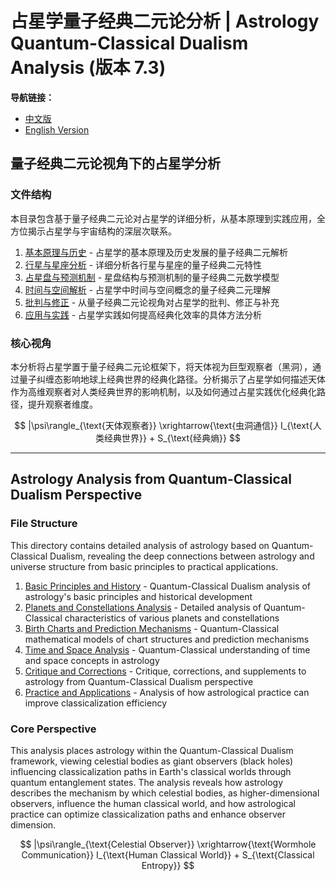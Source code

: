 # 占星学量子经典二元论分析 | Astrology Quantum-Classical Dualism Analysis (版本 7.3)

**导航链接：**
- [中文版](#量子经典二元论视角下的占星学分析)
- [English Version](#astrology-analysis-from-quantum-classical-dualism-perspective)

## 量子经典二元论视角下的占星学分析

### 文件结构

本目录包含基于量子经典二元论对占星学的详细分析，从基本原理到实践应用，全方位揭示占星学与宇宙结构的深层次联系。

1. [基本原理与历史](./basic_principles_history.md) - 占星学的基本原理及历史发展的量子经典二元解析
2. [行星与星座分析](./planets_constellations.md) - 详细分析各行星与星座的量子经典二元特性
3. [占星盘与预测机制](./charts_prediction.md) - 星盘结构与预测机制的量子经典二元数学模型
4. [时间与空间解析](./time_space.md) - 占星学中时间与空间概念的量子经典二元理解
5. [批判与修正](./critique_corrections.md) - 从量子经典二元论视角对占星学的批判、修正与补充
6. [应用与实践](./practice_applications.md) - 占星学实践如何提高经典化效率的具体方法分析

### 核心视角

本分析将占星学置于量子经典二元论框架下，将天体视为巨型观察者（黑洞），通过量子纠缠态影响地球上经典世界的经典化路径。分析揭示了占星学如何描述天体作为高维观察者对人类经典世界的影响机制，以及如何通过占星实践优化经典化路径，提升观察者维度。

$$
|\psi\rangle_{\text{天体观察者}} \xrightarrow{\text{虫洞通信}} I_{\text{人类经典世界}} + S_{\text{经典熵}}
$$

---

## Astrology Analysis from Quantum-Classical Dualism Perspective

### File Structure

This directory contains detailed analysis of astrology based on Quantum-Classical Dualism, revealing the deep connections between astrology and universe structure from basic principles to practical applications.

1. [Basic Principles and History](./basic_principles_history.md) - Quantum-Classical Dualism analysis of astrology's basic principles and historical development
2. [Planets and Constellations Analysis](./planets_constellations.md) - Detailed analysis of Quantum-Classical characteristics of various planets and constellations
3. [Birth Charts and Prediction Mechanisms](./charts_prediction.md) - Quantum-Classical mathematical models of chart structures and prediction mechanisms
4. [Time and Space Analysis](./time_space.md) - Quantum-Classical understanding of time and space concepts in astrology
5. [Critique and Corrections](./critique_corrections.md) - Critique, corrections, and supplements to astrology from Quantum-Classical Dualism perspective
6. [Practice and Applications](./practice_applications.md) - Analysis of how astrological practice can improve classicalization efficiency

### Core Perspective

This analysis places astrology within the Quantum-Classical Dualism framework, viewing celestial bodies as giant observers (black holes) influencing classicalization paths in Earth's classical worlds through quantum entanglement states. The analysis reveals how astrology describes the mechanism by which celestial bodies, as higher-dimensional observers, influence the human classical world, and how astrological practice can optimize classicalization paths and enhance observer dimension.

$$
|\psi\rangle_{\text{Celestial Observer}} \xrightarrow{\text{Wormhole Communication}} I_{\text{Human Classical World}} + S_{\text{Classical Entropy}}
$$ 